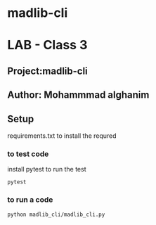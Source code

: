 # madlib-cli
# LAB - Class 3
## Project:madlib-cli
## Author: Mohammmad alghanim

## Setup
requirements.txt to install the requred


### to test code 
install pytest to run the test
 ```
 pytest
 ```
 ### to run a code 
 ```
 python madlib_cli/madlib_cli.py 
 ```